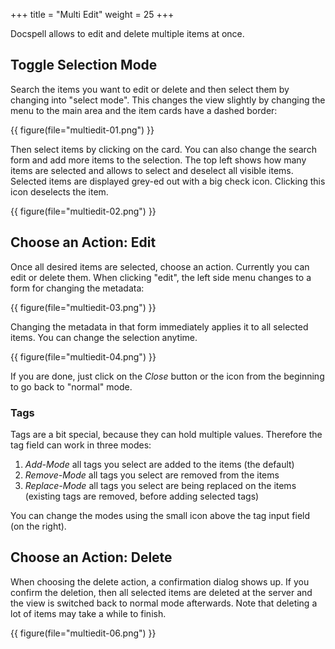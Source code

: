 +++
title = "Multi Edit"
weight = 25
+++

Docspell allows to edit and delete multiple items at once.

## Toggle Selection Mode

Search the items you want to edit or delete and then select them by
changing into "select mode". This changes the view slightly by
changing the menu to the main area and the item cards have a dashed
border:

{{ figure(file="multiedit-01.png") }}

Then select items by clicking on the card. You can also change the
search form and add more items to the selection. The top left shows
how many items are selected and allows to select and deselect all
visible items. Selected items are displayed grey-ed out with a big
check icon. Clicking this icon deselects the item.

{{ figure(file="multiedit-02.png") }}


## Choose an Action: Edit

Once all desired items are selected, choose an action. Currently you
can edit or delete them. When clicking "edit", the left side menu
changes to a form for changing the metadata:

{{ figure(file="multiedit-03.png") }}

Changing the metadata in that form immediately applies it to all
selected items. You can change the selection anytime.

{{ figure(file="multiedit-04.png") }}


If you are done, just click on the *Close* button or the icon from the
beginning to go back to "normal" mode.


### Tags

Tags are a bit special, because they can hold multiple values.
Therefore the tag field can work in three modes:

1. _Add-Mode_ all tags you select are added to the items (the default)
2. _Remove-Mode_ all tags you select are removed from the items
3. _Replace-Mode_ all tags you select are being replaced on the items
   (existing tags are removed, before adding selected tags)

You can change the modes using the small icon above the tag input
field (on the right).


## Choose an Action: Delete

When choosing the delete action, a confirmation dialog shows up. If
you confirm the deletion, then all selected items are deleted at the
server and the view is switched back to normal mode afterwards. Note
that deleting a lot of items may take a while to finish.

{{ figure(file="multiedit-06.png") }}
